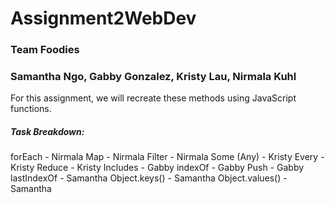 # Assignment2WebDev
### Team Foodies
### Samantha Ngo, Gabby Gonzalez, Kristy Lau, Nirmala Kuhl

For this assignment, we will recreate these methods using JavaScript functions. 

##### Task Breakdown:
forEach - Nirmala
Map - Nirmala
Filter - Nirmala
Some (Any) - Kristy
Every - Kristy
Reduce - Kristy
Includes - Gabby
indexOf - Gabby
Push - Gabby
lastIndexOf - Samantha
Object.keys() - Samantha
Object.values() - Samantha
